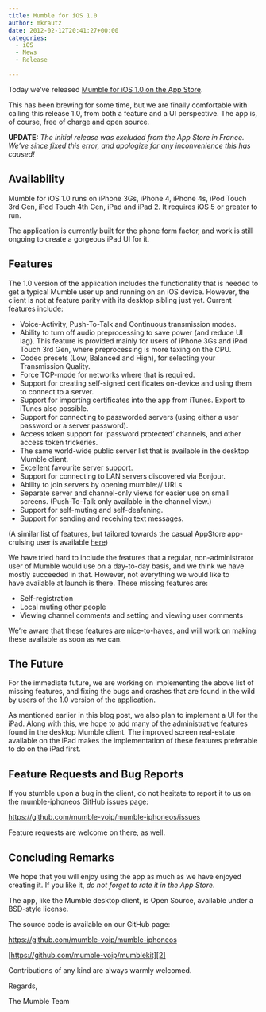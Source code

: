 ```yaml
---
title: Mumble for iOS 1.0
author: mkrautz
date: 2012-02-12T20:41:27+00:00
categories:
  - iOS
  - News
  - Release

---
```

Today we&#8217;ve released [Mumble for iOS 1.0 on the App Store][1].

This has been brewing for some time, but we are finally comfortable with calling this release 1.0, from both a feature and a UI perspective. The app is, of course, free of charge and open source.

**UPDATE:** _The initial release was excluded from the App Store in France. We&#8217;ve since fixed this error, and apologize for any inconvenience this has caused!_

_<!--more-->_

## Availability

Mumble for iOS 1.0 runs on iPhone 3Gs, iPhone 4, iPhone 4s, iPod Touch 3rd Gen, iPod Touch 4th Gen, iPad and iPad 2. It requires iOS 5 or greater to run.

The application is currently built for the phone form factor, and work is still ongoing to create a gorgeous iPad UI for it.

## Features

The 1.0 version of the application includes the functionality that is needed to get a typical Mumble user up and running on an iOS device. However, the client is not at feature parity with its desktop sibling just yet. Current features include:

  * Voice-Activity, Push-To-Talk and Continuous transmission modes.
  * Ability to turn off audio preprocessing to save power (and reduce UI lag). This feature is provided mainly for users of iPhone 3Gs and iPod Touch 3rd Gen, where preprocessing is more taxing on the CPU.
  * Codec presets (Low, Balanced and High), for selecting your Transmission Quality.
  * Force TCP-mode for networks where that is required.
  * Support for creating self-signed certificates on-device and using them to connect to a server.
  * Support for importing certificates into the app from iTunes. Export to iTunes also possible.
  * Support for connecting to passworded servers (using either a user password or a server password).
  * Access token support for &#8216;password protected&#8217; channels, and other access token trickeries.
  * The same world-wide public server list that is available in the desktop Mumble client.
  * Excellent favourite server support.
  * Support for connecting to LAN servers discovered via Bonjour.
  * Ability to join servers by opening mumble:// URLs
  * Separate server and channel-only views for easier use on small screens. (Push-To-Talk only available in the channel view.)
  * Support for self-muting and self-deafening.
  * Support for sending and receiving text messages.

(A similar list of features, but tailored towards the casual AppStore app-cruising user is available [here][1])

We have tried hard to include the features that a regular, non-administrator user of Mumble would use on a day-to-day basis, and we think we have mostly succeeded in that. However, not everything we would like to have available at launch is there. These missing features are:

  * Self-registration
  * Local muting other people
  * Viewing channel comments and setting and viewing user comments

We&#8217;re aware that these features are nice-to-haves, and will work on making these available as soon as we can.

## The Future

For the immediate future, we are working on implementing the above list of missing features, and fixing the bugs and crashes that are found in the wild by users of the 1.0 version of the application.

As mentioned earlier in this blog post, we also plan to implement a UI for the iPad. Along with this, we hope to add many of the administrative features found in the desktop Mumble client. The improved screen real-estate available on the iPad makes the implementation of these features preferable to do on the iPad first.

## Feature Requests and Bug Reports

If you stumble upon a bug in the client, do not hesitate to report it to us on the mumble-iphoneos GitHub issues page:

<https://github.com/mumble-voip/mumble-iphoneos/issues>

Feature requests are welcome on there, as well.

## Concluding Remarks

We hope that you will enjoy using the app as much as we have enjoyed creating it. If you like it, _do not forget to rate it in the App Store_.

The app, like the Mumble desktop client, is Open Source, available under a BSD-style license.

The source code is available on our GitHub page:

<https://github.com/mumble-voip/mumble-iphoneos>

[https://github.com/mumble-voip/mumblekit][2]

Contributions of any kind are always warmly welcomed.

Regards,

The Mumble Team

 [1]: https://itunes.apple.com/us/app/mumble/id443472808?mt=8
 [2]: https://github.com/mumble-voip/mumble-iphoneos
